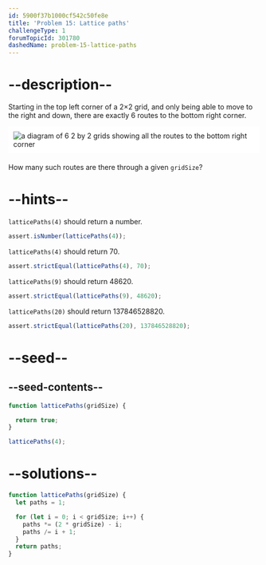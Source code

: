 ```yaml
---
id: 5900f37b1000cf542c50fe8e
title: 'Problem 15: Lattice paths'
challengeType: 1
forumTopicId: 301780
dashedName: problem-15-lattice-paths
---
```


# --description--

Starting in the top left corner of a 2×2 grid, and only being able to move to the right and down, there are exactly 6 routes to the bottom right corner.

<img alt="a diagram of 6 2 by 2 grids showing all the routes to the bottom right corner" src="https://cdn-media-1.freecodecamp.org/project-euler/1Atixoj.gif" style="background-color: white; padding: 10px; display: block; margin-right: auto; margin-left: auto; margin-bottom: 1.2rem;">

How many such routes are there through a given `gridSize`?

# --hints--

`latticePaths(4)` should return a number.

```js
assert.isNumber(latticePaths(4));
```

`latticePaths(4)` should return 70.

```js
assert.strictEqual(latticePaths(4), 70);
```

`latticePaths(9)` should return 48620.

```js
assert.strictEqual(latticePaths(9), 48620);
```

`latticePaths(20)` should return 137846528820.

```js
assert.strictEqual(latticePaths(20), 137846528820);
```

# --seed--

## --seed-contents--

```js
function latticePaths(gridSize) {

  return true;
}

latticePaths(4);
```

# --solutions--

```js
function latticePaths(gridSize) {
  let paths = 1;

  for (let i = 0; i < gridSize; i++) {
    paths *= (2 * gridSize) - i;
    paths /= i + 1;
  }
  return paths;
}
```
